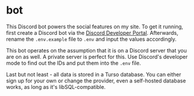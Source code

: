 # bot

This Discord bot powers the social features on my site. To get it running, first create a Discord bot via the [Discord Developer Portal](https://discord.com/developers). Afterwards, rename the `.env.example` file to `.env` and input the values accordingly.

This bot operates on the assumption that it is on a Discord server that you are on as well. A private server is perfect for this. Use Discord's developer mode to find out the IDs and put them into the `.env` file.

Last but not least - all data is stored in a Turso database. You can either sign up for your own or change the provider, even a self-hosted database works, as long as it's libSQL-compatible. 
